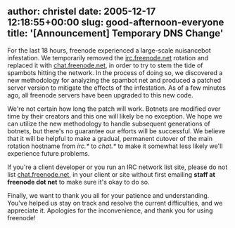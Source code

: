 author: christel
date: 2005-12-17 12:18:55+00:00
slug: good-afternoon-everyone
title: '[Announcement] Temporary DNS Change'
---
  For the last 18 hours, freenode experienced   a large-scale nuisancebot infestation. We temporarily removed the      [irc.freenode.net](irc://irc.freenode.net) rotation      and replaced it with      [chat.freenode.net](irc://chat.freenode.net/),      in order to try to stem the tide of spambots hitting the network. In the   process of doing so, we discovered a new methodology for analyzing the   spambot net and produced a patched server version to mitigate the effects   of the infestation.  As of a few minutes ago, all freenode servers have   been upgraded to this new code.

We're not certain how long the patch will work. Botnets are modified over   time by their creators and this one will likely be no exception. We hope   we can utilize the new methodology to handle subsequent generations of   botnets, but there's no guarantee our efforts will be successful. We   believe that it will be helpful to make a gradual, permanent cutover of   the main rotation hostname from _irc.*_ to _chat.*_ to make it   somewhat less likely we'll experience future problems.

If you're a client developer   or you run an IRC network list site, please do not list      [chat.freenode.net](irc://chat.freenode.net/),    in your client or site without first emailing **staff at freenode dot   net** to make sure it's okay to do so.

Finally, we want to thank you all for your patience and understanding.   You've helped us stay on track and resolve the current difficulties, and   we appreciate it. Apologies for the inconvenience, and thank you for using   freenode!
